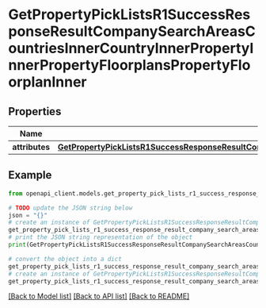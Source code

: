 # GetPropertyPickListsR1SuccessResponseResultCompanySearchAreasCountriesInnerCountryInnerPropertyInnerPropertyFloorplansPropertyFloorplanInner


## Properties

Name | Type | Description | Notes
------------ | ------------- | ------------- | -------------
**attributes** | [**GetPropertyPickListsR1SuccessResponseResultCompanySearchAreasCountriesInnerCountryInnerPropertyInnerPropertyFloorplansPropertyFloorplanInnerAttributes**](GetPropertyPickListsR1SuccessResponseResultCompanySearchAreasCountriesInnerCountryInnerPropertyInnerPropertyFloorplansPropertyFloorplanInnerAttributes.md) |  | 

## Example

```python
from openapi_client.models.get_property_pick_lists_r1_success_response_result_company_search_areas_countries_inner_country_inner_property_inner_property_floorplans_property_floorplan_inner import GetPropertyPickListsR1SuccessResponseResultCompanySearchAreasCountriesInnerCountryInnerPropertyInnerPropertyFloorplansPropertyFloorplanInner

# TODO update the JSON string below
json = "{}"
# create an instance of GetPropertyPickListsR1SuccessResponseResultCompanySearchAreasCountriesInnerCountryInnerPropertyInnerPropertyFloorplansPropertyFloorplanInner from a JSON string
get_property_pick_lists_r1_success_response_result_company_search_areas_countries_inner_country_inner_property_inner_property_floorplans_property_floorplan_inner_instance = GetPropertyPickListsR1SuccessResponseResultCompanySearchAreasCountriesInnerCountryInnerPropertyInnerPropertyFloorplansPropertyFloorplanInner.from_json(json)
# print the JSON string representation of the object
print(GetPropertyPickListsR1SuccessResponseResultCompanySearchAreasCountriesInnerCountryInnerPropertyInnerPropertyFloorplansPropertyFloorplanInner.to_json())

# convert the object into a dict
get_property_pick_lists_r1_success_response_result_company_search_areas_countries_inner_country_inner_property_inner_property_floorplans_property_floorplan_inner_dict = get_property_pick_lists_r1_success_response_result_company_search_areas_countries_inner_country_inner_property_inner_property_floorplans_property_floorplan_inner_instance.to_dict()
# create an instance of GetPropertyPickListsR1SuccessResponseResultCompanySearchAreasCountriesInnerCountryInnerPropertyInnerPropertyFloorplansPropertyFloorplanInner from a dict
get_property_pick_lists_r1_success_response_result_company_search_areas_countries_inner_country_inner_property_inner_property_floorplans_property_floorplan_inner_from_dict = GetPropertyPickListsR1SuccessResponseResultCompanySearchAreasCountriesInnerCountryInnerPropertyInnerPropertyFloorplansPropertyFloorplanInner.from_dict(get_property_pick_lists_r1_success_response_result_company_search_areas_countries_inner_country_inner_property_inner_property_floorplans_property_floorplan_inner_dict)
```
[[Back to Model list]](../README.md#documentation-for-models) [[Back to API list]](../README.md#documentation-for-api-endpoints) [[Back to README]](../README.md)


